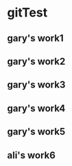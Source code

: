 # gitTest
## gary's work1
## gary's work2
## gary's work3
## gary's work4
## gary's work5
## ali's work6
